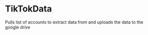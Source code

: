 # TikTokData

Pulls list of accounts to extract data from and uploads the data to the google drive 
